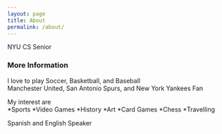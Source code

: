 ```yaml
---
layout: page
title: About
permalink: /about/
---
```


NYU CS Senior 

### More Information

I love to play Soccer, Basketball, and Baseball  
Manchester United, San Antonio Spurs, and New York Yankees Fan  

My interest are  
*Sports
*Video Games
*History
*Art
*Card Games
*Chess
*Travelling

Spanish and English Speaker  

